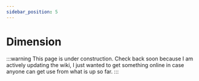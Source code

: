 ```yaml
---
sidebar_position: 5
---
```


# Dimension

:::warning
This page is under construction. Check back soon because I am actively updating the wiki, I just wanted to get something online in case anyone can get use from what is up so far.
:::
